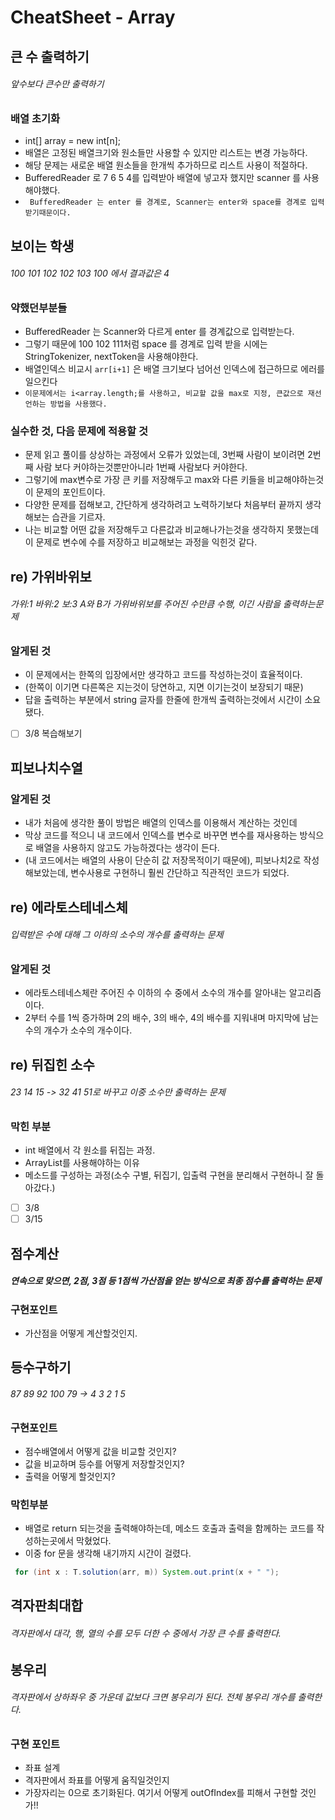 # CheatSheet - Array

## 큰 수 출력하기
###### 앞수보다 큰수만 출력하기

### 배열 초기화
- int[] array = new int[n];
- 배열은 고정된 배열크기와 원소들만 사용할 수 있지만 리스트는 변경 가능하다.
- 해당 문제는 새로운 배열 원소들을 한개씩 추가하므로 리스트 사용이 적절하다.
- BufferedReader 로 7 6 5 4를 입력받아 배열에 넣고자 했지만 scanner 를 사용해야했다.
- ``` BufferedReader 는 enter 를 경계로, Scanner는 enter와 space를 경계로 입력 받기때문이다.```

## 보이는 학생
###### 100 101 102 102 103 100 에서 결과값은 4
### 약했던부분들
- BufferedReader 는 Scanner와 다르게 enter 를 경계값으로 입력받는다.
- 그렇기 때문에 100 102 111처럼 space 를 경계로 입력 받을 시에는 StringTokenizer, nextToken을 사용해야한다.
- 배열인덱스 비교시 ```arr[i+1]``` 은 배열 크기보다 넘어선 인덱스에 접근하므로 에러를 일으킨다
- ```이문제에서는 i<array.length;를 사용하고, 비교할 값을 max로 지정, 큰값으로 재선언하는 방법을 사용했다.```

### 실수한 것, 다음 문제에 적용할 것
- 문제 읽고 풀이를 상상하는 과정에서 오류가 있었는데, 3번째 사람이 보이려면 2번째 사람 보다 커야하는것뿐만아니라 1번째 사람보다 커야한다.
- 그렇기에 max변수로 가장 큰 키를 저장해두고 max와 다른 키들을 비교해야하는것이 문제의 포인트이다.
- 다양한 문제를 접해보고, 간단하게 생각하려고 노력하기보다 처음부터 끝까지 생각해보는 습관을 기르자. 
- 나는 비교할 어떤 값을 저장해두고 다른값과 비교해나가는것을 생각하지 못했는데 이 문제로 변수에 수를 저장하고 비교해보는 과정을 익힌것 같다.

## re) 가위바위보
###### 가위:1 바위:2 보:3 A와 B가 가위바위보를 주어진 수만큼 수행, 이긴 사람을 출력하는문제
### 알게된 것
- 이 문제에서는 한쪽의 입장에서만 생각하고 코드를 작성하는것이 효율적이다.
- (한쪽이 이기면 다른쪽은 지는것이 당연하고, 지면 이기는것이 보장되기 때문)
- 답을 출력하는 부분에서 string 글자를 한줄에 한개씩 출력하는것에서 시간이 소요됐다.
- [ ] 3/8 복습해보기

## 피보나치수열
### 알게된 것
- 내가 처음에 생각한 풀이 방법은 배열의 인덱스를 이용해서 계산하는 것인데
- 막상 코드를 적으니 내 코드에서 인덱스를 변수로 바꾸면 변수를 재사용하는 방식으로 배열을 사용하지 않고도 가능하겠다는 생각이 든다.
- (내 코드에서는 배열의 사용이 단순히 값 저장목적이기 때문에), 피보나치2로 작성해보았는데, 변수사용로 구현하니 훨씬 간단하고 직관적인 코드가 되었다.

## re) 에라토스테네스체
###### 입력받은 수에 대해 그 이하의 소수의 개수를 출력하는 문제
### 알게된 것
- 에라토스테네스체란 주어진 수 이하의 수 중에서 소수의 개수를 알아내는 알고리즘이다.
- 2부터 수를 1씩 증가하며 2의 배수, 3의 배수, 4의 배수를 지워내며 마지막에 남는 수의 개수가 소수의 개수이다.

## re) 뒤집힌 소수
###### 23 14 15 -> 32 41 51로 바꾸고 이중 소수만 출력하는 문제
### 막힌 부분
- int 배열에서 각 원소를 뒤집는 과정.
- ArrayList를 사용해야하는 이유
- 메소드를 구성하는 과정(소수 구별, 뒤집기, 입출력 구현을 분리해서 구현하니 잘 돌아갔다.)
- [ ] 3/8
- [ ] 3/15

## 점수계산
##### 연속으로 맞으면, 2점, 3점 등 1점씩 가산점을 얻는 방식으로 최종 점수를 출력하는 문제
### 구현포인트
- 가산점을 어떻게 계산할것인지.

## 등수구하기
###### 87 89 92 100 79 -> 4 3 2 1 5
### 구현포인트
- 점수배열에서 어떻게 값을 비교할 것인지?
- 값을 비교하며 등수를 어떻게 저장할것인지?
- 출력을 어떻게 할것인지?

### 막힌부분
- 배열로 return 되는것을 출력해야하는데, 메소드 호출과 출력을 함께하는 코드를 작성하는곳에서 막혔었다.
- 이중 for 문을 생각해 내기까지 시간이 걸렸다.
```java
 for (int x : T.solution(arr, m)) System.out.print(x + " ");
```

## 격자판최대합
###### 격자판에서 대각, 행, 열의 수를 모두 더한 수 중에서 가장 큰 수를 출력한다.

## 봉우리
###### 격자판에서 상하좌우 중 가운데 값보다 크면 봉우리가 된다. 전체 봉우리 개수를 출력한다.
### 구현 포인트
- 좌표 설계
- 격자판에서 좌표를 어떻게 움직일것인지
- 가장자리는 0으로 초기화된다. 여기서 어떻게 outOfIndex를 피해서 구현할 것인가!!